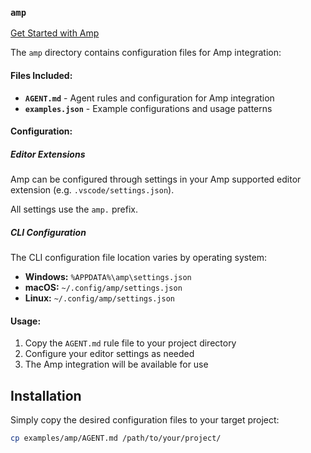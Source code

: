 ### `amp`
[Get Started with Amp](https://ampcode.com/manual#getting-started)

The `amp` directory contains configuration files for Amp integration:

#### Files Included:

- **`AGENT.md`** - Agent rules and configuration for Amp integration
- **`examples.json`** - Example configurations and usage patterns

#### Configuration:

##### Editor Extensions

Amp can be configured through settings in your Amp supported editor extension (e.g. `.vscode/settings.json`).

All settings use the `amp.` prefix.

##### CLI Configuration

The CLI configuration file location varies by operating system:

- **Windows:** `%APPDATA%\amp\settings.json`
- **macOS:** `~/.config/amp/settings.json`
- **Linux:** `~/.config/amp/settings.json`

#### Usage:

1. Copy the `AGENT.md` rule file to your project directory
2. Configure your editor settings as needed
3. The Amp integration will be available for use

## Installation

Simply copy the desired configuration files to your target project:

```bash
cp examples/amp/AGENT.md /path/to/your/project/
```